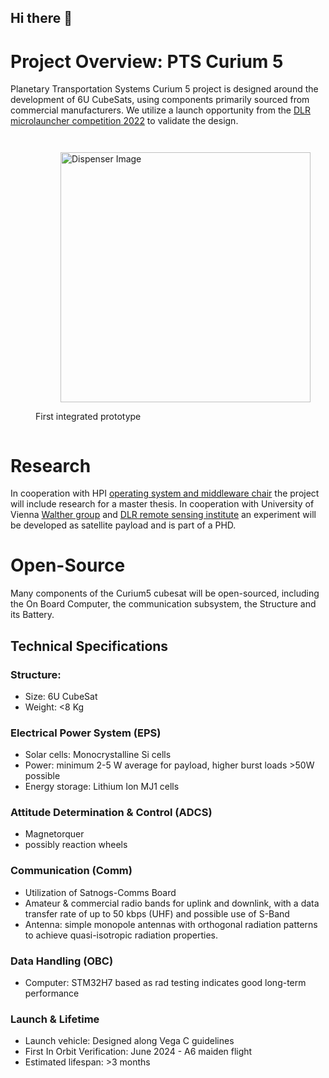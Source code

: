 ## Hi there 👋

<!--
🙋‍♀️ A short introduction - Building a 6U cubesat
🌈 Contribution guidelines - Contributers must be invited to the Organisation
👩‍💻 Useful resources - Docs are in the docs repository of the organisation - We use Obsidian for rendering
-->

# Project Overview: PTS Curium 5

Planetary Transportation Systems Curium 5 project is designed around the development of 6U CubeSats, using components primarily sourced from commercial manufacturers. We utilize a launch opportunity from the [DLR microlauncher competition 2022](https://www.dlr.de/en/latest/news/2022/02/20220620_go-ahead-for-second-round-of-microlauncher-payload-competition) to validate the design.


<div style="display: flex; justify-content: space-evenly;">
   <figure>
  <figure>
    <img src="https://github.com/Curium-Five/.github/assets/4999364/a55bb013-2740-49e6-a685-60fcc72acb61" alt="Dispenser Image" width="400">
  </figure>
     <figcaption>First integrated prototype</figcaption>
  </figure>
</div>


# Research

In cooperation with HPI [operating system and middleware chair](https://osm.hpi.de) the project will include research for a master thesis.
In cooperation with University of Vienna [Walther group](https://walther.quantum.at) and [DLR remote sensing institute](https://www.dlr.de/eoc/en/desktopdefault.aspx/tabid-5279/8913_read-16239/) an experiment will be developed as satellite payload and is part of a PHD. 

# Open-Source
Many components of the Curium5 cubesat will be open-sourced, including the On Board Computer, the communication subsystem, the Structure and its Battery. 

## Technical Specifications


### Structure:
- Size: 6U CubeSat
- Weight: <8 Kg

### Electrical Power System (EPS)
- Solar cells: Monocrystalline Si cells
- Power: minimum 2-5 W average for payload, higher burst loads >50W possible
- Energy storage: Lithium Ion MJ1 cells

### Attitude Determination & Control (ADCS)
- Magnetorquer
- possibly reaction wheels

### Communication (Comm)
- Utilization of Satnogs-Comms Board
- Amateur & commercial radio bands for uplink and downlink, with a data transfer rate of up to 50 kbps (UHF) and possible use of S-Band
- Antenna: simple monopole antennas with orthogonal radiation patterns to achieve quasi-isotropic radiation properties.

### Data Handling (OBC)
- Computer: STM32H7 based as rad testing indicates good long-term performance

### Launch & Lifetime
- Launch vehicle: Designed along Vega C guidelines
- First In Orbit Verification: June 2024 - A6 maiden flight
- Estimated lifespan: >3 months

